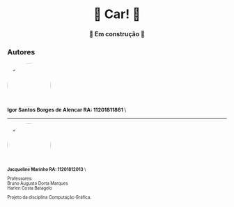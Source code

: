 <h1 align="center"> 🚗 Car! 🚗</h1>

<h4 align="center"> 
	🚀 Em construção 🚀
</h4>

<p align="center">


### Autores

<img style="border-radius: 50%;" src="https://avatars.githubusercontent.com/u/48994130?v=4" width="100px;" alt=""/>
 <br />
 <sub><b>Igor Santos Borges de Alencar RA: 11201811861 </b> \

---


 <img style="border-radius: 50%;" src="https://avatars.githubusercontent.com/u/63355502?s=400&u=96d53188071a061d643b78620ba76d09c2e3bfb9&v=4" width="100px;" alt=""/>
 <br />
 <sub><b>Jacqueline Marinho RA: 11201812013</b> \ 




Professores:\
Bruno Augusto Dorta Marques \
Harlen Costa Batagelo 

Projeto da disciplina Computação Gráfica.

</p>
